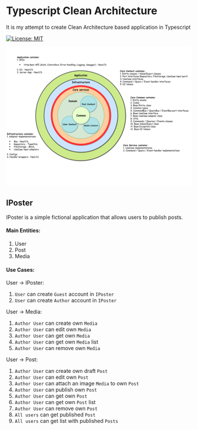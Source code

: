 # Typescript Clean Architecture

It is my attempt to create Clean Architecture based application in Typescript

[![License: MIT](https://img.shields.io/badge/License-MIT-brightgreen.svg)](./LICENSE)

<p align="center"> 
    <img src="./asset/IPosterStructure.png">
</p>

## IPoster

IPoster is a simple fictional application that allows users to publish posts.

#### Main Entities:
1. User
2. Post
3. Media

#### Use Cases:

User -> IPoster:

1. `User` can create `Guest` account in `IPoster`
2. `User` can create `Author` account in `IPoster`

User -> Media:

1. `Author User` can create own `Media`
2. `Author User` can edit own `Media`
3. `Author User` can get own `Media`
4. `Author User` can get own `Media` list
5. `Author User` can remove own `Media`

User -> Post:

1. `Author User` can create own draft `Post`
2. `Author User` can edit own `Post`
3. `Author User` can attach an image `Media` to own `Post`
4. `Author User` can publish own `Post`
5. `Author User` can get own `Post`
6. `Author User` can get own `Post` list
7. `Author User` can remove own `Post`
8. `All users` can get published `Post`
9. `All users` can get list with published `Posts`
